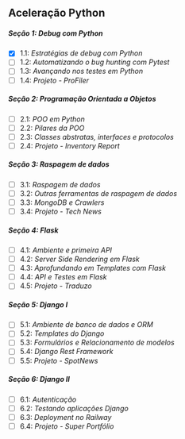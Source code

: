 ## Aceleração Python

##### Seção 1: Debug com Python
- [X] 1.1: _Estratégias de debug com Python_
- [ ] 1.2: _Automatizando o bug hunting com Pytest_
- [ ] 1.3: _Avançando nos testes em Python_
- [ ] 1.4: _Projeto - ProFiler_

##### Seção 2: Programação Orientada a Objetos
- [ ] 2.1: _POO em Python_
- [ ] 2.2: _Pilares da POO_
- [ ] 2.3: _Classes abstratas, interfaces e protocolos_
- [ ] 2.4: _Projeto - Inventory Report_

##### Seção 3: Raspagem de dados
- [ ] 3.1: _Raspagem de dados_
- [ ] 3.2: _Outras ferramentas de raspagem de dados_
- [ ] 3.3: _MongoDB e Crawlers_
- [ ] 3.4: _Projeto - Tech News_

##### Seção 4: Flask
- [ ] 4.1: _Ambiente e primeira API_
- [ ] 4.2: _Server Side Rendering em Flask_
- [ ] 4.3: _Aprofundando em Templates com Flask_
- [ ] 4.4: _API e Testes em Flask_
- [ ] 4.5: _Projeto - Traduzo_

##### Seção 5: Django I
- [ ] 5.1: _Ambiente de banco de dados e ORM_
- [ ] 5.2: _Templates do Django_
- [ ] 5.3: _Formulários e Relacionamento de modelos_
- [ ] 5.4: _Django Rest Framework_
- [ ] 5.5: _Projeto - SpotNews_

##### Seção 6: Django II
- [ ] 6.1: _Autenticação_
- [ ] 6.2: _Testando aplicações Django_
- [ ] 6.3: _Deployment no Railway_
- [ ] 6.4: _Projeto - Super Portfólio_
